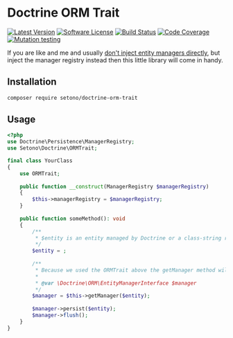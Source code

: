# Doctrine ORM Trait

[![Latest Version][ico-version]][link-packagist]
[![Software License][ico-license]](LICENSE)
[![Build Status][ico-github-actions]][link-github-actions]
[![Code Coverage][ico-code-coverage]][link-code-coverage]
[![Mutation testing][ico-infection]][link-infection]

If you are like and me and usually [don't inject entity managers directly](https://matthiasnoback.nl/2014/05/inject-the-manager-registry-instead-of-the-entity-manager/),
but inject the manager registry instead then this little library will come in handy.

## Installation

```bash
composer require setono/doctrine-orm-trait
```

## Usage

```php
<?php
use Doctrine\Persistence\ManagerRegistry;
use Setono\Doctrine\ORMTrait;

final class YourClass
{
    use ORMTrait;
    
    public function __construct(ManagerRegistry $managerRegistry)
    {
        $this->managerRegistry = $managerRegistry;
    }
    
    public function someMethod(): void
    {
        /**
         * $entity is an entity managed by Doctrine or a class-string representing an entity managed by Doctrine
         */
        $entity = ;
        
        /**
         * Because we used the ORMTrait above the getManager method will return an EntityManagerInterface
         * 
         * @var \Doctrine\ORM\EntityManagerInterface $manager 
         */
        $manager = $this->getManager($entity);
        
        $manager->persist($entity);
        $manager->flush();
    }
}
```

[ico-version]: https://poser.pugx.org/setono/doctrine-orm-trait/v/stable
[ico-license]: https://poser.pugx.org/setono/doctrine-orm-trait/license
[ico-github-actions]: https://github.com/Setono/doctrine-orm-trait/workflows/build/badge.svg
[ico-code-coverage]: https://codecov.io/gh/Setono/doctrine-orm-trait/branch/master/graph/badge.svg
[ico-infection]: https://img.shields.io/endpoint?style=flat&url=https%3A%2F%2Fbadge-api.stryker-mutator.io%2Fgithub.com%2FSetono%2Fdoctrine-orm-trait%2Fmaster

[link-packagist]: https://packagist.org/packages/setono/doctrine-orm-trait
[link-github-actions]: https://github.com/Setono/doctrine-orm-trait/actions
[link-code-coverage]: https://codecov.io/gh/Setono/doctrine-orm-trait
[link-infection]: https://dashboard.stryker-mutator.io/reports/github.com/Setono/doctrine-orm-trait/master
